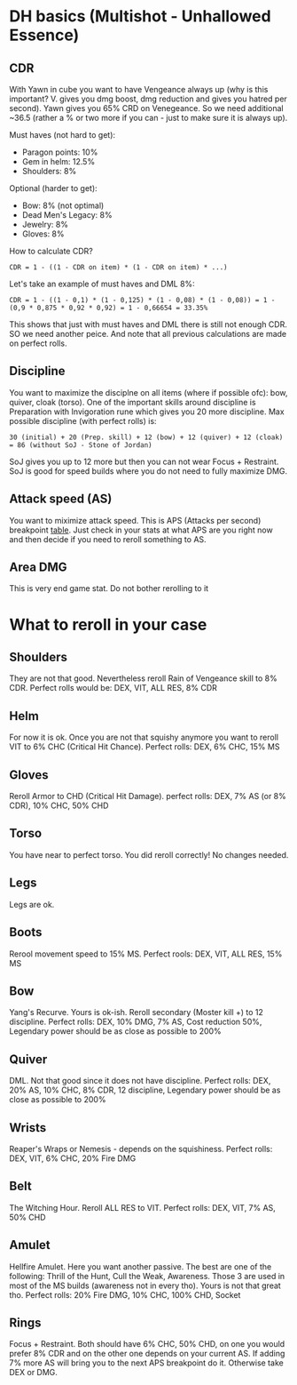 # DH basics (Multishot - Unhallowed Essence)

## CDR

With Yawn in cube you want to have Vengeance always up (why is this important? V. gives you dmg boost, dmg reduction and gives you hatred per second). Yawn gives you 65% CRD on Venegeance. So we need additional ~36.5 (rather a % or two more if you can - just to make sure it is always up).

Must haves (not hard to get):
- Paragon points: 10%
- Gem in helm: 12.5%
- Shoulders: 8%

Optional (harder to get):
- Bow: 8% (not optimal)
- Dead Men's Legacy: 8%
- Jewelry: 8%
- Gloves: 8%

How to calculate CDR?
```
CDR = 1 - ((1 - CDR on item) * (1 - CDR on item) * ...)
```

Let's take an example of must haves and DML 8%:
```
CDR = 1 - ((1 - 0,1) * (1 - 0,125) * (1 - 0,08) * (1 - 0,08)) = 1 - (0,9 * 0,875 * 0,92 * 0,92) = 1 - 0,66654 = 33.35%
```
This shows that just with must haves and DML there is still not enough CDR. SO we need another peice. And note that all previous calculations are made on perfect rolls.

## Discipline

You want to maximize the disciplne on all items (where if possible ofc): bow, quiver, cloak (torso).
One of the important skills around discipline is Preparation with Invigoration rune which gives you 20 more discipline. Max possible discipline (with perfect rolls) is: 
```
30 (initial) + 20 (Prep. skill) + 12 (bow) + 12 (quiver) + 12 (cloak) = 86 (without SoJ - Stone of Jordan)
```
SoJ gives you up to 12 more but then you can not wear Focus + Restraint. SoJ is good for speed builds where you do not need to fully maximize DMG.

## Attack speed (AS)

You want to miximize attack speed. This is APS (Attacks per second) breakpoint [table](https://imgur.com/n9ML9GU). Just check in your stats at what APS are you right now and then decide if you need to reroll something to AS.

## Area DMG

This is very end game stat. Do not bother rerolling to it

# What to reroll in your case

## Shoulders

They are not that good. Nevertheless reroll Rain of Vengeance skill to 8% CDR. Perfect rolls would be: DEX, VIT, ALL RES, 8% CDR

## Helm

For now it is ok. Once you are not that squishy anymore you want to reroll VIT to 6% CHC (Critical Hit Chance). Perfect rolls: DEX, 6% CHC, 15% MS

## Gloves

Reroll Armor to CHD (Critical Hit Damage). perfect rolls: DEX, 7% AS (or 8% CDR), 10% CHC, 50% CHD

## Torso

You have near to perfect torso. You did reroll correctly! No changes needed.

## Legs

Legs are ok.

## Boots

Rerool movement speed to 15% MS. Perfect rools: DEX, VIT, ALL RES, 15% MS

## Bow

Yang's Recurve. Yours is ok-ish. Reroll secondary (Moster kill +) to 12 discipline. Perfect rolls: DEX, 10% DMG, 7% AS, Cost reduction 50%, Legendary power should be as close as possible to 200%

## Quiver

DML. Not that good since it does not have discipline. Perfect rolls: DEX, 20% AS, 10% CHC, 8% CDR, 12 discipline, Legendary power should be as close as possible to 200%

## Wrists

Reaper's Wraps or Nemesis - depends on the squishiness. Perfect rolls: DEX, VIT, 6% CHC, 20% Fire DMG

## Belt

The Witching Hour. Reroll ALL RES to VIT. Perfect rolls: DEX, VIT, 7% AS, 50% CHD

## Amulet

Hellfire Amulet. Here you want another passive. The best are one of the following: Thrill of the Hunt, Cull the Weak, Awareness. Those 3 are used in most of the MS builds (awareness not in every tho). Yours is not that great tho. Perfect rolls: 20% Fire DMG, 10% CHC, 100% CHD, Socket

## Rings

Focus + Restraint. Both should have 6% CHC, 50% CHD, on one you would prefer 8% CDR and on the other one depends on your current AS. If adding 7% more AS will bring you to the next APS breakpoint do it. Otherwise take DEX or DMG.